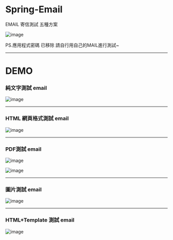# Spring-Email

EMAIL 寄信測試 五種方案

![image](https://user-images.githubusercontent.com/57822275/173012699-746a5690-31b5-40f8-b17b-a8c4d7c14808.png)

PS.應用程式密碼 已移除 請自行用自己的MAIL進行測試~

---
# DEMO

### 純文字測試 email
![image](https://user-images.githubusercontent.com/57822275/173025201-6fe5d3fc-cbc5-4656-8b9c-a8ad2a6c01eb.png)

---
### HTML 網頁格式測試 email
![image](https://user-images.githubusercontent.com/57822275/173025292-62b67ff8-c9c9-4f54-a269-9b7c9c33c95a.png)

---
### PDF測試 email
![image](https://user-images.githubusercontent.com/57822275/173025391-4bff5d25-d8d5-485d-80cc-96c33bc5e6de.png)

![image](https://user-images.githubusercontent.com/57822275/173025547-944885cc-7402-4376-b54a-1c86eb22dda4.png)

---
### 圖片測試 email
![image](https://user-images.githubusercontent.com/57822275/173025708-67b46019-9e31-472f-b899-27de5afd8a85.png)

---
### HTML+Template 測試 email
![image](https://user-images.githubusercontent.com/57822275/173025800-145105c0-8082-4d89-b8e1-c4837cf7ea12.png)


